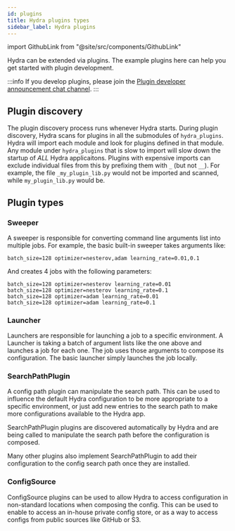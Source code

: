 ```yaml
---
id: plugins
title: Hydra plugins types
sidebar_label: Hydra plugins
---
```


import GithubLink from "@site/src/components/GithubLink"

Hydra can be extended via plugins.
The example plugins <GithubLink to="examples/plugins">here</GithubLink> can help you get started with plugin development.

:::info
If you develop plugins, please join the <a href="https://hydra-framework.zulipchat.com/#narrow/stream/233935-Hydra-plugin.20dev.20announcements">Plugin developer announcement chat channel</a>.
:::

## Plugin discovery
The plugin discovery process runs whenever Hydra starts. During plugin discovery, Hydra scans for plugins in all the submodules of `hydra_plugins`. Hydra will import each module and look for plugins defined in that module.
Any module under `hydra_plugins` that is slow to import will slow down the startup of _ALL_ Hydra applicaitons.
Plugins with expensive imports can exclude individual files from this by prefixing them with `_` (but not `__`).
For example, the file `_my_plugin_lib.py` would not be imported and scanned, while `my_plugin_lib.py` would be.

## Plugin types
### Sweeper
A sweeper is responsible for converting command line arguments list into multiple jobs.
For example, the basic built-in sweeper takes arguments like:
```
batch_size=128 optimizer=nesterov,adam learning_rate=0.01,0.1 
```

And creates 4 jobs with the following parameters:
```
batch_size=128 optimizer=nesterov learning_rate=0.01
batch_size=128 optimizer=nesterov learning_rate=0.1
batch_size=128 optimizer=adam learning_rate=0.01
batch_size=128 optimizer=adam learning_rate=0.1
```

### Launcher
Launchers are responsible for launching a job to a specific environment.
A Launcher is taking a batch of argument lists like the one above and launches a job for each one.
The job uses those arguments to compose its configuration.
The basic launcher simply launches the job locally. 

### SearchPathPlugin
A config path plugin can manipulate the search path.
This can be used to influence the default Hydra configuration to be more appropriate to a specific environment,
or just add new entries to the search path to make more configurations available to the Hydra app.

SearchPathPlugin plugins are discovered automatically by Hydra and are being called to manipulate the search path before
the configuration is composed.

Many other plugins also implement SearchPathPlugin to add their configuration to the config search path once they are installed. 

### ConfigSource
ConfigSource plugins can be used to allow Hydra to access configuration in non-standard locations when composing the config.
This can be used to enable to access an in-house private config store, or as a way to access configs from public sources like GitHub or S3.
